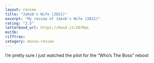 ```yaml
---
layout: review
title: "Jakob's Wife (2021)"
excerpt: "My review of Jakob's Wife (2021)"
rating: "2.5"
letterboxd_url: https://boxd.it/2670eL
mst3k:
rifftrax:
category: movie-review
---
```


I’m pretty sure I just watched the pilot for the “Who’s The Boss” reboot
